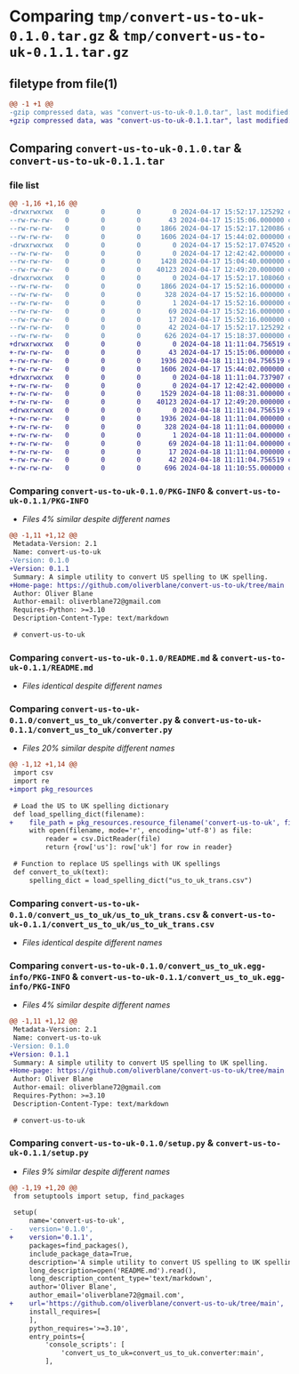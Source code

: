 # Comparing `tmp/convert-us-to-uk-0.1.0.tar.gz` & `tmp/convert-us-to-uk-0.1.1.tar.gz`

## filetype from file(1)

```diff
@@ -1 +1 @@
-gzip compressed data, was "convert-us-to-uk-0.1.0.tar", last modified: Wed Apr 17 15:52:17 2024, max compression
+gzip compressed data, was "convert-us-to-uk-0.1.1.tar", last modified: Thu Apr 18 11:11:04 2024, max compression
```

## Comparing `convert-us-to-uk-0.1.0.tar` & `convert-us-to-uk-0.1.1.tar`

### file list

```diff
@@ -1,16 +1,16 @@
-drwxrwxrwx   0        0        0        0 2024-04-17 15:52:17.125292 convert-us-to-uk-0.1.0/
--rw-rw-rw-   0        0        0       43 2024-04-17 15:15:06.000000 convert-us-to-uk-0.1.0/MANIFEST.in
--rw-rw-rw-   0        0        0     1866 2024-04-17 15:52:17.120086 convert-us-to-uk-0.1.0/PKG-INFO
--rw-rw-rw-   0        0        0     1606 2024-04-17 15:44:02.000000 convert-us-to-uk-0.1.0/README.md
-drwxrwxrwx   0        0        0        0 2024-04-17 15:52:17.074520 convert-us-to-uk-0.1.0/convert_us_to_uk/
--rw-rw-rw-   0        0        0        0 2024-04-17 12:42:42.000000 convert-us-to-uk-0.1.0/convert_us_to_uk/__init__.py
--rw-rw-rw-   0        0        0     1428 2024-04-17 15:04:40.000000 convert-us-to-uk-0.1.0/convert_us_to_uk/converter.py
--rw-rw-rw-   0        0        0    40123 2024-04-17 12:49:20.000000 convert-us-to-uk-0.1.0/convert_us_to_uk/us_to_uk_trans.csv
-drwxrwxrwx   0        0        0        0 2024-04-17 15:52:17.108060 convert-us-to-uk-0.1.0/convert_us_to_uk.egg-info/
--rw-rw-rw-   0        0        0     1866 2024-04-17 15:52:16.000000 convert-us-to-uk-0.1.0/convert_us_to_uk.egg-info/PKG-INFO
--rw-rw-rw-   0        0        0      328 2024-04-17 15:52:16.000000 convert-us-to-uk-0.1.0/convert_us_to_uk.egg-info/SOURCES.txt
--rw-rw-rw-   0        0        0        1 2024-04-17 15:52:16.000000 convert-us-to-uk-0.1.0/convert_us_to_uk.egg-info/dependency_links.txt
--rw-rw-rw-   0        0        0       69 2024-04-17 15:52:16.000000 convert-us-to-uk-0.1.0/convert_us_to_uk.egg-info/entry_points.txt
--rw-rw-rw-   0        0        0       17 2024-04-17 15:52:16.000000 convert-us-to-uk-0.1.0/convert_us_to_uk.egg-info/top_level.txt
--rw-rw-rw-   0        0        0       42 2024-04-17 15:52:17.125292 convert-us-to-uk-0.1.0/setup.cfg
--rw-rw-rw-   0        0        0      626 2024-04-17 15:18:37.000000 convert-us-to-uk-0.1.0/setup.py
+drwxrwxrwx   0        0        0        0 2024-04-18 11:11:04.756519 convert-us-to-uk-0.1.1/
+-rw-rw-rw-   0        0        0       43 2024-04-17 15:15:06.000000 convert-us-to-uk-0.1.1/MANIFEST.in
+-rw-rw-rw-   0        0        0     1936 2024-04-18 11:11:04.756519 convert-us-to-uk-0.1.1/PKG-INFO
+-rw-rw-rw-   0        0        0     1606 2024-04-17 15:44:02.000000 convert-us-to-uk-0.1.1/README.md
+drwxrwxrwx   0        0        0        0 2024-04-18 11:11:04.737907 convert-us-to-uk-0.1.1/convert_us_to_uk/
+-rw-rw-rw-   0        0        0        0 2024-04-17 12:42:42.000000 convert-us-to-uk-0.1.1/convert_us_to_uk/__init__.py
+-rw-rw-rw-   0        0        0     1529 2024-04-18 11:08:31.000000 convert-us-to-uk-0.1.1/convert_us_to_uk/converter.py
+-rw-rw-rw-   0        0        0    40123 2024-04-17 12:49:20.000000 convert-us-to-uk-0.1.1/convert_us_to_uk/us_to_uk_trans.csv
+drwxrwxrwx   0        0        0        0 2024-04-18 11:11:04.756519 convert-us-to-uk-0.1.1/convert_us_to_uk.egg-info/
+-rw-rw-rw-   0        0        0     1936 2024-04-18 11:11:04.000000 convert-us-to-uk-0.1.1/convert_us_to_uk.egg-info/PKG-INFO
+-rw-rw-rw-   0        0        0      328 2024-04-18 11:11:04.000000 convert-us-to-uk-0.1.1/convert_us_to_uk.egg-info/SOURCES.txt
+-rw-rw-rw-   0        0        0        1 2024-04-18 11:11:04.000000 convert-us-to-uk-0.1.1/convert_us_to_uk.egg-info/dependency_links.txt
+-rw-rw-rw-   0        0        0       69 2024-04-18 11:11:04.000000 convert-us-to-uk-0.1.1/convert_us_to_uk.egg-info/entry_points.txt
+-rw-rw-rw-   0        0        0       17 2024-04-18 11:11:04.000000 convert-us-to-uk-0.1.1/convert_us_to_uk.egg-info/top_level.txt
+-rw-rw-rw-   0        0        0       42 2024-04-18 11:11:04.756519 convert-us-to-uk-0.1.1/setup.cfg
+-rw-rw-rw-   0        0        0      696 2024-04-18 11:10:55.000000 convert-us-to-uk-0.1.1/setup.py
```

### Comparing `convert-us-to-uk-0.1.0/PKG-INFO` & `convert-us-to-uk-0.1.1/PKG-INFO`

 * *Files 4% similar despite different names*

```diff
@@ -1,11 +1,12 @@
 Metadata-Version: 2.1
 Name: convert-us-to-uk
-Version: 0.1.0
+Version: 0.1.1
 Summary: A simple utility to convert US spelling to UK spelling.
+Home-page: https://github.com/oliverblane/convert-us-to-uk/tree/main
 Author: Oliver Blane
 Author-email: oliverblane72@gmail.com
 Requires-Python: >=3.10
 Description-Content-Type: text/markdown
 
 # convert-us-to-uk
```

### Comparing `convert-us-to-uk-0.1.0/README.md` & `convert-us-to-uk-0.1.1/README.md`

 * *Files identical despite different names*

### Comparing `convert-us-to-uk-0.1.0/convert_us_to_uk/converter.py` & `convert-us-to-uk-0.1.1/convert_us_to_uk/converter.py`

 * *Files 20% similar despite different names*

```diff
@@ -1,12 +1,14 @@
 import csv
 import re
+import pkg_resources
 
 # Load the US to UK spelling dictionary
 def load_spelling_dict(filename):
+    file_path = pkg_resources.resource_filename('convert-us-to-uk', filename)
     with open(filename, mode='r', encoding='utf-8') as file:
         reader = csv.DictReader(file)
         return {row['us']: row['uk'] for row in reader}
 
 # Function to replace US spellings with UK spellings
 def convert_to_uk(text):
     spelling_dict = load_spelling_dict("us_to_uk_trans.csv")
```

### Comparing `convert-us-to-uk-0.1.0/convert_us_to_uk/us_to_uk_trans.csv` & `convert-us-to-uk-0.1.1/convert_us_to_uk/us_to_uk_trans.csv`

 * *Files identical despite different names*

### Comparing `convert-us-to-uk-0.1.0/convert_us_to_uk.egg-info/PKG-INFO` & `convert-us-to-uk-0.1.1/convert_us_to_uk.egg-info/PKG-INFO`

 * *Files 4% similar despite different names*

```diff
@@ -1,11 +1,12 @@
 Metadata-Version: 2.1
 Name: convert-us-to-uk
-Version: 0.1.0
+Version: 0.1.1
 Summary: A simple utility to convert US spelling to UK spelling.
+Home-page: https://github.com/oliverblane/convert-us-to-uk/tree/main
 Author: Oliver Blane
 Author-email: oliverblane72@gmail.com
 Requires-Python: >=3.10
 Description-Content-Type: text/markdown
 
 # convert-us-to-uk
```

### Comparing `convert-us-to-uk-0.1.0/setup.py` & `convert-us-to-uk-0.1.1/setup.py`

 * *Files 9% similar despite different names*

```diff
@@ -1,19 +1,20 @@
 from setuptools import setup, find_packages
 
 setup(
     name='convert-us-to-uk',
-    version='0.1.0',
+    version='0.1.1',
     packages=find_packages(),
     include_package_data=True,
     description='A simple utility to convert US spelling to UK spelling.',
     long_description=open('README.md').read(),
     long_description_content_type='text/markdown',
     author='Oliver Blane',
     author_email='oliverblane72@gmail.com',
+    url='https://github.com/oliverblane/convert-us-to-uk/tree/main',
     install_requires=[
     ],
     python_requires='>=3.10',
     entry_points={
         'console_scripts': [
             'convert_us_to_uk=convert_us_to_uk.converter:main',
         ],
```


